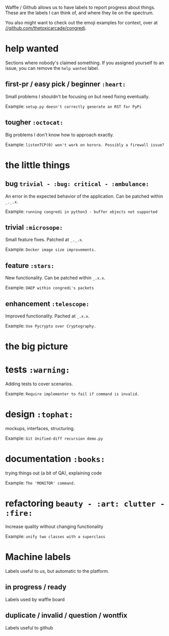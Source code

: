 Waffle / Github allows us to have labels to report progress about things.
These are the labels I can think of, and where they lie on the spectrum.

You also might want to check out the emoji examples for context, over
at [//github.com/thetoxicarcade/congredi](https://github.com/congredi/congredi/blob/master/.github/emoji.md).

# help wanted
Sections where nobody's claimed something. If you assigned yourself to an
issue, you can remove the `help wanted` label.

## first-pr / easy pick / beginner `:heart:`
Small problems I shouldn't be focusing on but need fixing eventually.

Example: `setup.py doesn't correctly generate an RST for PyPi`

## tougher `:octocat:`
Big problems I don't know how to approach exactly.

Example: `listenTCP(0) won't work on korora. Possibly a firewall issue?`

# the little things
## bug `trivial - :bug: critical - :ambulance:`
An error in the expected behavior of the application. Can be patched within `_._.x`.

Example: `running congredi in python3 - buffer objects not supported`

## trivial `:microsope:`
Small feature fixes. Patched at `_._.x`.

Example: `Docker image size improvements.`

## feature `:stars:`
New functionality. Can be patched within `_.x.x`.

Example: `OAEP within congredi's packets`

## enhancement `:telescope:`
Improved functionality. Pached at `_.x.x`.

Example: `Use Pycrypto over Cryptography.`

# the big picture
# tests `:warning:`
Adding tests to cover scenarios.

Example: `Require implementer to fail if command is invalid.`

# design `:tophat:`
mockups, interfaces, structuring.

Example: `Git Unified-diff recursion demo.py`

# documentation `:books:`
trying things out (a bit of QA), explaining code

Example: `The 'MONITOR' command.`

# refactoring `beauty - :art: clutter - :fire:`
Increase quality without changing functionality

Example: `unify two classes with a superclass`

# Machine labels
Labels useful to us, but automatic to the platform.
## in progress / ready
Labels used by waffle board
## duplicate / invalid / question / wontfix 
Labels useful to github

